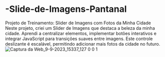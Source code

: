 # -Slide-de-Imagens-Pantanal
Projeto de Treinamento: Slider de Imagens com Fotos da Minha Cidade
Neste projeto, criei um Slider de Imagens que destaca a beleza da minha cidade.
Aprendi a centralizar elementos, implementar botões interativos e integrar JavaScript para transições suaves entre imagens.
Este controle deslizante é escalável, permitindo adicionar mais fotos da cidade no futuro.
![Captura da Web_9-9-2023_15337_127 0 0 1](https://github.com/rafaelbenitezduartesharp/-Slide-de-Imagens-Pantanal/assets/109101648/3daa1ed3-82c1-4ecf-835b-519e7ca1a0a0)
